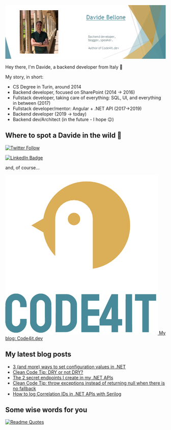 ![Profile banner](./DavideBellone.png)

Hey there, I'm Davide, a backend developer from Italy 🤏 

My story, in short:

* CS Degree in Turin, around 2014
* Backend developer, focused on SharePoint (2014 -> 2016)
* Fullstack developer, taking care of everything: SQL, UI, and everything in between (2017)
* Fullstack developer/mentor: Angular + .NET API (2017->2019)
* Backend developer (2019 -> today)
* Backend dev/Architect (in the future - I hope 😉)

## Where to spot a Davide in the wild 🦏

[![Twitter Follow](https://img.shields.io/twitter/follow/BelloneDavide?label=Let%27s%20get%20in%20touch%20on%20Twitter&style=social)](https://twitter.com/BelloneDavide)

[![LinkedIn Badge](https://img.shields.io/badge/LinkedIn-Profile-informational?style=social&logo=linkedin)](https://www.linkedin.com/in/bellonedavide/)

and, of course...

[![Personal blog](./logo_small.png) My blog: Code4it.dev](https://www.code4it.dev/)


## My latest blog posts

<!-- BLOG-POST-LIST:START -->
- [3 &lpar;and more&rpar; ways to set configuration values in .NET](https://www.code4it.dev/blog/how-to-set-configurations-values-dotnet)
- [Clean Code Tip: DRY or not DRY?](https://www.code4it.dev/cleancodetips/dry-or-not-dry)
- [The 2 secret endpoints I create in my .NET APIs](https://www.code4it.dev/blog/my-2-secret-endpoints)
- [Clean Code Tip: throw exceptions instead of returning null when there is no fallback](https://www.code4it.dev/cleancodetips/exceptions-instead-of-null)
- [How to log Correlation IDs in .NET APIs with Serilog](https://www.code4it.dev/blog/serilog-correlation-id)
<!-- BLOG-POST-LIST:END -->



## Some wise words for you

[![Readme Quotes](https://quotes-github-readme.vercel.app/api?type=horizontal&theme=light)](https://github.com/piyushsuthar/github-readme-quotes)
